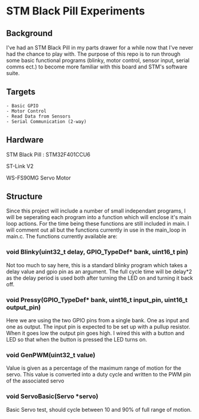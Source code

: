# STM Black Pill Experiments

## Background

I've had an STM Black Pill in my parts drawer for a while now that I've never had the chance to play with. The purpose of this repo is to run through some basic functional programs (blinky, motor control, sensor input, serial comms ect.) to become more familiar with this board and STM's software suite.

## Targets

    - Basic GPIO 
    - Motor Control
    - Read Data from Sensors
    - Serial Communication (2-way)

## Hardware

STM Black Pill : STM32F401CCU6

ST-Link V2

WS-FS90MG Servo Motor

## Structure

Since this project will include a number of small independant programs, I will be seperating each program into a function which will enclose it's main loop actions. For the time being these functions are still included in main. I will comment out all but the functions currently in use in the main_loop in main.c. The functions currently available are:

### void Blinky(uint32_t delay, GPIO_TypeDef* bank, uint16_t pin)

Not too much to say here, this is a standard blinky program which takes a delay value and gpio pin as an argument. The full cycle time will be delay*2 as the delay period is used both after turning the LED on and turning it back off.

### void Pressy(GPIO_TypeDef* bank, uint16_t input_pin, uint16_t output_pin)

Here we are using the two GPIO pins from a single bank. One as input and one as output. The input pin is expected to be set up with a pullup resistor. When it goes low the output pin goes high. I wired this with a button and LED so that when the button is pressed the LED turns on.

### void GenPWM(uint32_t value)

Value is given as a percentage of the maximum range of motion for the servo. This value is converted into a duty cycle and written to the PWM pin of the associated servo

### void ServoBasic(Servo *servo)

Basic Servo test, should cycle between 10 and 90% of full range of motion.



